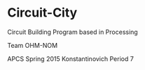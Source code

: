 # Circuit-City
Circuit Building Program based in Processing

Team OHM-NOM

APCS Spring 2015 Konstantinovich Period 7
